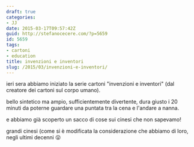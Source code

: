 ```yaml
---
draft: true
categories:
- JJ
date: 2015-03-17T09:57:42Z
guid: http://stefanocecere.com/?p=5659
id: 5659
tags:
- cartoni
- education
title: invenzioni e inventori
slug: /2015/03/invenzioni-e-inventori/
---
```


ieri sera abbiamo iniziato la serie cartoni "invenzioni e inventori" (dal creatore dei cartoni sul corpo umano).
  
bello sintetico ma ampio, sufficientemente divertente, dura giusto i 20 minuti da poterne guardare una puntata tra la cena e l'andare a nanna.

e abbiamo già scoperto un sacco di cose sui cinesi che non sapevamo!
  
grandi cinesi (come si è modificata la considerazione che abbiamo di loro, negli ultimi decenni 😮

<div class="jetpack-video-wrapper">
</div>